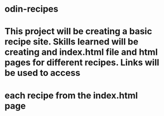 # odin-recipes
# This project will be creating a basic recipe site. Skills learned will be creating and index.html file and html pages for different recipes. Links will be used to access
# each recipe from the index.html page
